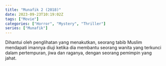 ```yaml
---
title: "Munafik 2 (2018)"
date: 2023-09-23T10:19:02Z
tags: ["Movie"]
categories: ["Horror", "Mystery", "Thriller"]
series: ["Munafik"]
---
```


Dihantui oleh penglihatan yang menakutkan, seorang tabib Muslim mendapati imannya diuji ketika dia membantu seorang wanita yang terkunci dalam pertempuran, jiwa dan raganya, dengan seorang pemimpin yang jahat.

  <mux-player stream-type="on-demand"
  src="https://kp3d-my.sharepoint.com/personal/ryoo_kp3d_onmicrosoft_com/_layouts/15/download.aspx?share=ESqXmQGd35BAmFJQVt9w8_8BXvGgvJFhuevfBxGe1jybMg" metadata-video-title="Munafik 2 (2018)" prefer-playback="mse" controls>
  </mux-player>
  
  
  <script src="https://cdn.jsdelivr.net/npm/@mux/mux-player"></script>
  
   <script id="jy26XllYD13zmOX8obFSW02Bi02csyPOiG2S01rWh02pGj8" type="application/ld+json">
 {
  "@context": "https://schema.org/",
  "@type": "VideoObject",
  "name": "Munafik 2 (2018)",
  "contentUrl": "https://stream.mux.com/jy26XllYD13zmOX8obFSW02Bi02csyPOiG2S01rWh02pGj8.m3u8",
  "thumbnailUrl": "https://www.themoviedb.org/t/p/original/d7QGva4ahC9ZKm3bS3Xg4Fag8MJ.jpg?width=314&fit_mode=preserve&time=25",
  "uploadDate": "2023-09-23T10:19:02Z",
}

</script>